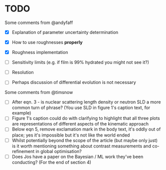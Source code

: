 # TODO

Some comments from @andyfaff

- [x] Explanation of parameter uncertainty determination
- [x] How to use roughnesses **properly**
- [x] Roughness implementation
- [ ] Sensitivity limits (e.g. if film is 99% hydrated you might not see it?)
- [ ] Resolution
- [ ] Perhaps discussion of differential evolution is not necessary


Some comments from @timsnow

- [ ] After eqn. 3 - is nuclear scattering length density or neutron SLD a more common turn of phrase? (You use SLD in figure 1's caption text, for example)
- [ ] Figure 1's caption could do with clarifying to highlight that all three plots are representations of different aspects of the kinematic approach
- [ ] Below eqn 5, remove exclamation mark in the body text, it's oddly out of place; yes it's impossible but it's not like the world ended
- [ ] Whilst potentially beyond the scope of the article (but maybe only just) is it worth mentioning something about contrast measurements and co-refinement in global optimisation?
- [ ] Does Jos have a paper on the Bayesian / ML work they've been conducting? (For the end of section 4)
